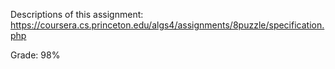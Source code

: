 Descriptions of this assignment:
https://coursera.cs.princeton.edu/algs4/assignments/8puzzle/specification.php

Grade: 98%
